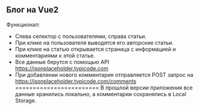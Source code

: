 ## Блог на Vue2 ##
Функционал:
- Слева селектор с пользователями, справа статьи.
- При клике на пользователя выводятся его авторские статьи.
- При клике на статью открывается страница с информацией и комментариями к этой статье.
- Все данные берутся с помощью API https://jsonplaceholder.typicode.com
- При добавлении нового комментария отправляется POST запрос на https://jsonplaceholder.typicode.com/comments
========================
В прошлой версии приложения все данные хранились локально, а комментарии сохранялись в Local Storage.